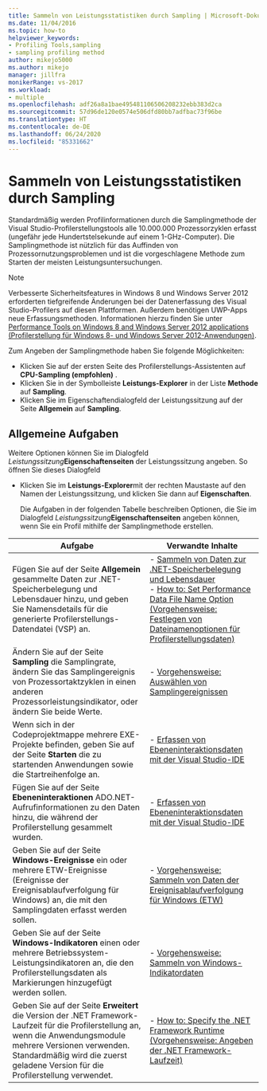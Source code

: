 ```yaml
---
title: Sammeln von Leistungsstatistiken durch Sampling | Microsoft-Dokumentation
ms.date: 11/04/2016
ms.topic: how-to
helpviewer_keywords:
- Profiling Tools,sampling
- sampling profiling method
author: mikejo5000
ms.author: mikejo
manager: jillfra
monikerRange: vs-2017
ms.workload:
- multiple
ms.openlocfilehash: adf26a8a1bae495481106506208232ebb383d2ca
ms.sourcegitcommit: 57d96de120e0574e506dfd80bb7adfbac73f96be
ms.translationtype: HT
ms.contentlocale: de-DE
ms.lasthandoff: 06/24/2020
ms.locfileid: "85331662"
---
```

# <a name="collect-performance-statistics-by-using-sampling"></a>Sammeln von Leistungsstatistiken durch Sampling

Standardmäßig werden Profilinformationen durch die Samplingmethode der Visual Studio-Profilerstellungstools alle 10.000.000 Prozessorzyklen erfasst (ungefähr jede Hundertstelsekunde auf einem 1-GHz-Computer). Die Samplingmethode ist nützlich für das Auffinden von Prozessornutzungsproblemen und ist die vorgeschlagene Methode zum Starten der meisten Leistungsuntersuchungen.

> [!NOTE]
> Verbesserte Sicherheitsfeatures in Windows 8 und Windows Server 2012 erforderten tiefgreifende Änderungen bei der Datenerfassung des Visual Studio-Profilers auf diesen Plattformen. Außerdem benötigen UWP-Apps neue Erfassungsmethoden. Informationen hierzu finden Sie unter [Performance Tools on Windows 8 and Windows Server 2012 applications (Profilerstellung für Windows 8- und Windows Server 2012-Anwendungen)](../profiling/performance-tools-on-windows-8-and-windows-server-2012-applications.md).

Zum Angeben der Samplingmethode haben Sie folgende Möglichkeiten:

- Klicken Sie auf der ersten Seite des Profilerstellungs-Assistenten auf **CPU-Sampling (empfohlen)** .
- Klicken Sie in der Symbolleiste **Leistungs-Explorer** in der Liste **Methode** auf **Sampling**.
- Klicken Sie im Eigenschaftendialogfeld der Leistungssitzung auf der Seite **Allgemein** auf **Sampling**.

## <a name="common-tasks"></a>Allgemeine Aufgaben

Weitere Optionen können Sie im Dialogfeld _Leistungssitzung_**Eigenschaftenseiten** der Leistungssitzung angeben. So öffnen Sie dieses Dialogfeld

- Klicken Sie im **Leistungs-Explorer**mit der rechten Maustaste auf den Namen der Leistungssitzung, und klicken Sie dann auf **Eigenschaften**.

  Die Aufgaben in der folgenden Tabelle beschreiben Optionen, die Sie im Dialogfeld _Leistungssitzung_**Eigenschaftenseiten** angeben können, wenn Sie ein Profil mithilfe der Samplingmethode erstellen.

|Aufgabe|Verwandte Inhalte|
|----------|---------------------|
|Fügen Sie auf der Seite **Allgemein** gesammelte Daten zur .NET-Speicherbelegung und Lebensdauer hinzu, und geben Sie Namensdetails für die generierte Profilerstellungs-Datendatei (VSP) an.|- [Sammeln von Daten zur .NET-Speicherbelegung und Lebensdauer](../profiling/collecting-dotnet-memory-allocation-and-lifetime-data.md)<br />- [How to: Set Performance Data File Name Option (Vorgehensweise: Festlegen von Dateinamenoptionen für Profilerstellungsdaten)](../profiling/how-to-set-performance-data-file-name-options.md)|
|Ändern Sie auf der Seite **Sampling** die Samplingrate, ändern Sie das Samplingereignis von Prozessortaktzyklen in einen anderen Prozessorleistungsindikator, oder ändern Sie beide Werte.|- [Vorgehensweise: Auswählen von Samplingereignissen](../profiling/how-to-choose-sampling-events.md)|
|Wenn sich in der Codeprojektmappe mehrere EXE-Projekte befinden, geben Sie auf der Seite **Starten** die zu startenden Anwendungen sowie die Startreihenfolge an.|- [Erfassen von Ebeneninteraktionsdaten mit der Visual Studio-IDE](../profiling/collecting-tier-interaction-data.md)|
|Fügen Sie auf der Seite **Ebeneninteraktionen** ADO.NET-Aufrufinformationen zu den Daten hinzu, die während der Profilerstellung gesammelt wurden.|- [Erfassen von Ebeneninteraktionsdaten mit der Visual Studio-IDE](../profiling/collecting-tier-interaction-data.md)|
|Geben Sie auf der Seite **Windows-Ereignisse** ein oder mehrere ETW-Ereignisse (Ereignisse der Ereignisablaufverfolgung für Windows) an, die mit den Samplingdaten erfasst werden sollen.|- [Vorgehensweise: Sammeln von Daten der Ereignisablaufverfolgung für Windows (ETW)](../profiling/how-to-collect-event-tracing-for-windows-etw-data.md)|
|Geben Sie auf der Seite **Windows-Indikatoren** einen oder mehrere Betriebssystem-Leistungsindikatoren an, die den Profilerstellungsdaten als Markierungen hinzugefügt werden sollen.|- [Vorgehensweise: Sammeln von Windows-Indikatordaten](../profiling/how-to-collect-windows-counter-data.md)|
|Geben Sie auf der Seite **Erweitert** die Version der .NET Framework-Laufzeit für die Profilerstellung an, wenn die Anwendungsmodule mehrere Versionen verwenden. Standardmäßig wird die zuerst geladene Version für die Profilerstellung verwendet.|- [How to: Specify the .NET Framework Runtime (Vorgehensweise: Angeben der .NET Framework-Laufzeit)](../profiling/how-to-specify-the-dotnet-framework-runtime.md)|

